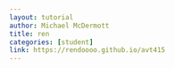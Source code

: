 ```yaml
---
layout: tutorial
author: Michael McDermott
title: ren
categories: [student]
link: https://rendoooo.github.io/avt415
---
```

